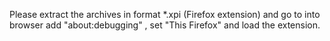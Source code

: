 Please extract the archives in format *.xpi (Firefox extension) and go to into browser add "about:debugging" , set "This Firefox" and load the extension.
